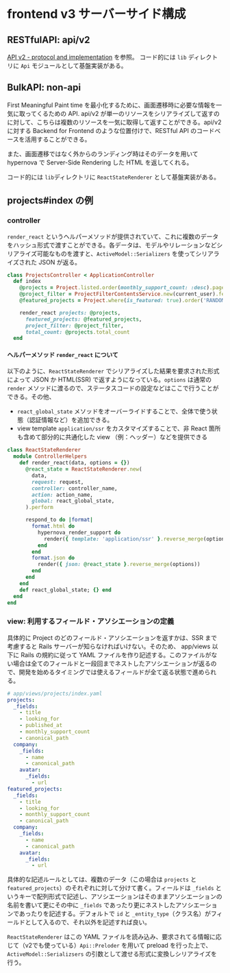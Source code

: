# frontend v3 サーバーサイド構成

## RESTfulAPI: api/v2

[API v2 - protocol and implementation](api_v2.md) を参照。
コード的には `lib` ディレクトリに `Api` モジュールとして基盤実装がある。

## BulkAPI: non-api

First Meaningful Paint time を最小化するために、画面遷移時に必要な情報を一気に取ってくるための API. api/v2 が単一のリソースをシリアライズして返すのに対して、こちらは複数のリソースを一気に取得して返すことができる。api/v2 に対する Backend for Frontend のような位置付けで、RESTful API のコードベースを活用することができる。

また、画面遷移ではなく外からのランディング時はそのデータを用いて hypernova で Server-Side Rendering した HTML を返してくれる。

コード的には `lib`ディレクトリに `ReactStateRenderer` として基盤実装がある。

## projects#index の例

### controller

`render_react` というヘルパーメソッドが提供されていて、これに複数のデータをハッシュ形式で渡すことができる。各データは、モデルやリレーションなどシリアライズ可能なものを渡すと、`ActiveModel::Serializers` を使ってシリアライズされた JSON が返る。

```rb
class ProjectsController < ApplicationController
  def index
    @projects = Project.listed.order(monthly_support_count: :desc).page(params[:page] || 1).per(params[:per] || 5)
    @project_filter = ProjectFilterContentsService.new(current_user).fetch
    @featured_projects = Project.where(is_featured: true).order('RANDOM()').limit(5)

    render_react projects: @projects,
      featured_projects: @featured_projects,
      project_filter: @project_filter,
      total_count: @projects.total_count
  end
```

#### ヘルパーメソッド `render_react` について

以下のように、`ReactStateRenderer` でシリアライズした結果を要求された形式によって JSON か HTML(SSR) で返すようになっている。`options` は通常の `render` メソッドに渡るので、ステータスコードの設定などはここで行うことができる。その他、

* `react_global_state` メソッドをオーバーライドすることで、全体で使う状態（認証情報など）を追加できる。
* view template `application/ssr` をカスタマイズすることで、非 React 箇所も含めて部分的に共通化した view （例：ヘッダー）などを提供できる

```rb
class ReactStateRenderer
  module ControllerHelpers
    def render_react(data, options = {})
      @react_state = ReactStateRenderer.new(
        data,
        request: request,
        controller: controller_name,
        action: action_name,
        global: react_global_state,
      ).perform

      respond_to do |format|
        format.html do
          hypernova_render_support do
            render({ template: 'application/ssr' }.reverse_merge(options))
          end
        end
        format.json do
          render({ json: @react_state }.reverse_merge(options))
        end
      end
    end
    def react_global_state; {} end
  end
end
```

### view: 利用するフィールド・アソシエーションの定義

具体的に Project のどのフィールド・アソシエーションを返すかは、SSR まで考慮すると Rails サーバーが知らなければいけない。そのため、 app/views 以下に Rails の規約に従って YAML ファイルを作り記述する。このファイルがない場合は全てのフィールドと一段回までネストしたアソシエーションが返るので、開発を始めるタイミングでは使えるフィールドが全て返る状態で進められる。

```yaml
# app/views/projects/index.yaml
projects:
  _fields:
    - title
    - looking_for
    - published_at
    - monthly_support_count
    - canonical_path
  company:
    _fields:
      - name
      - canonical_path
    avatar:
      _fields:
        - url
featured_projects:
  _fields:
    - title
    - looking_for
    - monthly_support_count
    - canonical_path
  company:
    _fields:
      - name
      - canonical_path
    avatar:
      _fields:
        - url
```

具体的な記述ルールとしては、複数のデータ（この場合は `projects` と `featured_projects`）のそれぞれに対して分けて書く。フィールドは `_fields` というキーで配列形式で記述し、アソシエーションはそのままアソシエーションの名前を書いて更にその中に `_fields` であったり更にネストしたアソシエーションであったりを記述する。デフォルトで `id` と `_entity_type`（クラス名）がフィールドとして入るので、それ以外を記述すれば良い。

`ReactStateRenderer` はこの YAML ファイルを読み込み、要求されてる情報に応じて（v2でも使っている）`Api::Preloder` を用いて preload を行った上で、 `ActiveModel::Serializsers` の引数として渡せる形式に変換しシリアライズを行う。
